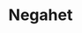 ---
layout: post
layout: main
title:  Negahet
categories: [fereydoun_asraei]
file: /assets/music/fereydoun_asraei.mp3
---